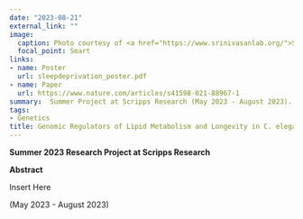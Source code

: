 ```yaml
---
date: "2023-08-21"
external_link: ""
image:
  caption: Photo courtesy of <a href="https://www.srinivasanlab.org/">Srinivasan Lab</a>, cited from <a href="https://elifesciences.org/articles/58815/figures">this paper</a>
  focal_point: Smart
links:
- name: Poster
  url: sleepdeprivation_poster.pdf
- name: Paper
  url: https://www.nature.com/articles/s41598-021-88967-1
summary:  Summer Project at Scripps Research (May 2023 - August 2023).
tags:
- Genetics
title: Genomic Regulators of Lipid Metabolism and Longevity in C. elegans
---
```


**Summer 2023 Research Project at Scripps Research**

**Abstract**

Insert Here

(May 2023 - August 2023)
